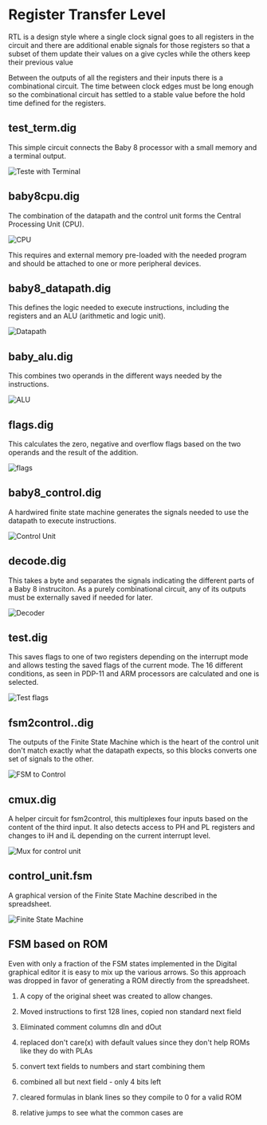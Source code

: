 # Register Transfer Level

RTL is a design style where a single clock
signal goes to all registers in the circuit
and there are additional enable signals for
those registers so that a subset of them
update their values on a give cycles while
the others keep their previous value

Between the outputs of all the registers and
their inputs there is a combinational circuit.
The time between clock edges must be long enough
so the combinational circuit has settled to
a stable value before the hold time defined for
the registers.

## test_term.dig

This simple circuit connects the Baby 8 processor
with a small memory and a terminal output.

![Teste with Terminal](test_term.svg)

## baby8cpu.dig

The combination of the datapath and the control unit
forms the Central Processing Unit (CPU).

![CPU](baby8cpu.svg)

This requires and external memory pre-loaded with the
needed program and should be attached to one or more
peripheral devices.

## baby8_datapath.dig

This defines the logic needed to execute instructions,
including the registers and an ALU (arithmetic and
logic unit).

![Datapath](baby8_datapath.svg)

## baby_alu.dig

This combines two operands in the different ways needed
by the instructions.

![ALU](baby8_alu.svg)

## flags.dig

This calculates the zero, negative and overflow flags
based on the two operands and the result of the addition.

![flags](flags.svg)

## baby8_control.dig

A hardwired finite state machine generates the signals needed
to use the datapath to execute instructions.

![Control Unit](baby8_control.svg)

## decode.dig

This takes a byte and separates the signals indicating the
different parts of a Baby 8 instruciton. As a purely
combinational circuit, any of its outputs must be externally
saved if needed for later.

![Decoder](decode.svg)

## test.dig

This saves flags to one of two registers depending on the
interrupt mode and allows testing the saved flags of the
current mode. The 16 different conditions, as seen in
PDP-11 and ARM processors are calculated and one is
selected.

![Test flags](test.svg)

## fsm2control..dig

The outputs of the Finite State Machine which is the heart
of the control unit don't match exactly what the datapath
expects, so this blocks converts one set of signals to
the other.

![FSM to Control](fsm2control.svg)

## cmux.dig

A helper circuit for fsm2control, this multiplexes four inputs
based on the content of the third input. It also detects access
to PH and PL registers and changes to iH and iL depending on
the current interrupt level.

![Mux for control unit](cmux.svg)

## control_unit.fsm

A graphical version of the Finite State Machine described in
the spreadsheet.

![Finite State Machine](control_unit.svg)

## FSM based on ROM

Even with only a fraction of the FSM states implemented in the Digital
graphical editor it is easy to mix up the various arrows. So this
approach was dropped in favor of generating a ROM directly from the
spreadsheet.

1. A copy of the original sheet was created to allow changes.

1. Moved instructions to first 128 lines, copied non standard next field

1. Eliminated comment columns dIn and dOut

1. replaced don't care(x) with default values since they don't help ROMs like
they do with PLAs

1. convert text fields to numbers and start combining them

1. combined all but next field - only 4 bits left

1. cleared formulas in blank lines so they compile to 0 for a valid ROM

1. relative jumps to see what the common cases are
